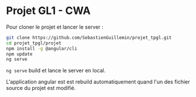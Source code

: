 # Projet GL1 - CWA

Pour cloner le projet et lancer le server :

```bash
git clone https://github.com/SebastienGuillemin/projet_tpgl.git
cd projet_tpgl/projet
npm install -g @angular/cli
npm update
ng serve
```

`ng serve` build et lance le server en local.

L'application angular est est rebuild automatiquement quand l'un des fichier source du projet est modifié.
